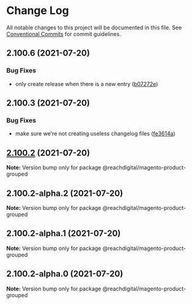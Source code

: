 # Change Log

All notable changes to this project will be documented in this file.
See [Conventional Commits](https://conventionalcommits.org) for commit guidelines.

## 2.100.6 (2021-07-20)


### Bug Fixes

* only create release when there is a new entry ([b07272e](https://github.com/ho-nl/m2-pwa/commit/b07272e4e74ee0bec3677e35ce3ee7e02231971a))





## 2.100.3 (2021-07-20)


### Bug Fixes

* make sure we're not creating useless changelog files ([fe3614a](https://github.com/ho-nl/m2-pwa/commit/fe3614a8480c7f1c68d673da2bb84805112a6643))





## [2.100.2](https://github.com/ho-nl/m2-pwa/compare/@reachdigital/magento-product-grouped@2.100.2-alpha.2...@reachdigital/magento-product-grouped@2.100.2) (2021-07-20)

**Note:** Version bump only for package @reachdigital/magento-product-grouped





## 2.100.2-alpha.2 (2021-07-20)

**Note:** Version bump only for package @reachdigital/magento-product-grouped





## 2.100.2-alpha.1 (2021-07-20)

**Note:** Version bump only for package @reachdigital/magento-product-grouped





## 2.100.2-alpha.0 (2021-07-20)

**Note:** Version bump only for package @reachdigital/magento-product-grouped
